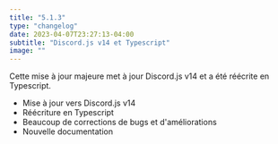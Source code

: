 ```yaml
---
title: "5.1.3"
type: "changelog"
date: 2023-04-07T23:27:13-04:00
subtitle: "Discord.js v14 et Typescript"
image: ""
---
```


Cette mise à jour majeure met à jour Discord.js v14 et a été réécrite en Typescript.

<!--more-->

- Mise à jour vers Discord.js v14
- Réécriture en Typescript
- Beaucoup de corrections de bugs et d'améliorations
- Nouvelle documentation